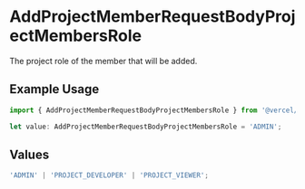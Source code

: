# AddProjectMemberRequestBodyProjectMembersRole

The project role of the member that will be added.

## Example Usage

```typescript
import { AddProjectMemberRequestBodyProjectMembersRole } from '@vercel/client/models/operations';

let value: AddProjectMemberRequestBodyProjectMembersRole = 'ADMIN';
```

## Values

```typescript
'ADMIN' | 'PROJECT_DEVELOPER' | 'PROJECT_VIEWER';
```
